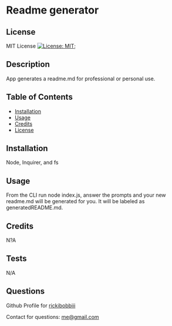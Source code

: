 # Readme generator

## License

MIT License [![License: MIT](https://img.shields.io/badge/License-MIT-yellow.svg)](https://opensource.org/licenses/MIT);

## Description

App generates a readme.md for professional or personal use.

## Table of Contents


- [Installation](#installation) 
- [Usage](#usage)
- [Credits](#credits)
- [License](#license)

## Installation

Node, Inquirer, and fs


## Usage

From the CLI run node index.js, answer the prompts and your new readme.md will be generated for you.  It will be labeled as generatedREADME.md.

## Credits

N?A



## Tests

N/A

## Questions

Github Profile for [rickibobbiii](https://github.com/rickibobbiii)

Contact for questions: me@gmail.com
